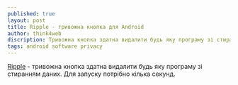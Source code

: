 ```yaml
---
published: true
layout: post
title: Ripple - тривожна кнопка для Android
author: think4web
discription: Тривожна кнопка здатна видалити будь яку програму зі стиранням даних.
tags: android software privacy
---
```


[Ripple](https://www.f-droid.org/en/packages/info.guardianproject.ripple/) - тривожна кнопка здатна видалити будь яку програму зі стиранням даних. Для запуску потрібно кілька секунд. 
